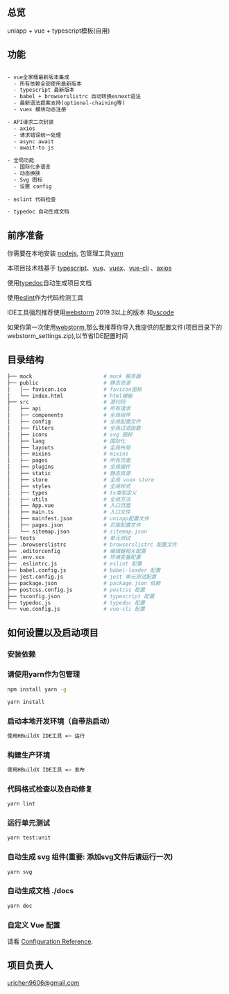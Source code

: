 
## 总览

uniapp + vue + typescript模板(自用)

## 功能

```txt

- vue全家桶最新版本集成
  - 所有依赖全部使用最新版本
  - typescript 最新版本
  - babel + browserslistrc 自动转换esnext语法
  - 最新语法提案支持(optional-chaining等)
  - vuex 模块动态注册

- API请求二次封装
  - axios
  - 请求错误统一处理
  - async await
  - await-to js

- 全局功能
  - 国际化多语言
  - 动态换肤
  - Svg 图标
  - 设置 config
  
- eslint 代码检查

- typedoc 自动生成文档

```

## 前序准备

你需要在本地安装 [nodejs](http://nodejs.org/), 包管理工具[yarn](https://www.yarnpkg.com/lang/en/)

本项目技术栈基于 [typescript](https://www.typescriptlang.org/)、[vue](https://cn.vuejs.org/index.html)、[vuex](https://vuex.vuejs.org/zh-cn/)、[vue-cli](https://github.com/vuejs/vue-cli) 、[axios](https://github.com/axios/axios)

使用[typedoc](http://typedoc.org/)自动生成项目文档

使用[eslint](https://eslint.bootcss.com/)作为代码检测工具

IDE工具强烈推荐使用[webstorm](https://www.jetbrains.com/webstorm/) 2019.3以上的版本 和[vscode](https://code.visualstudio.com/)

如果你第一次使用[webstorm](https://www.jetbrains.com/webstorm/),那么我推荐你导入我提供的配置文件(项目目录下的webstorm_settings.zip),以节省IDE配置时间

## 目录结构

```bash
├── mock                       # mock 服务器
├── public                     # 静态资源
│   │── favicon.ico            # favicon图标
│   └── index.html             # html模板
├── src                        # 源代码
│   ├── api                    # 所有请求
│   ├── components             # 全局组件
│   ├── config                 # 全局配置文件
│   ├── filters                # 全局过滤函数
│   ├── icons                  # svg 图标
│   ├── lang                   # 国际化
│   ├── layouts                # 全局布局
│   ├── mixins                 # mixins
│   ├── pages                  # 所有页面
│   ├── plugins                # 全局插件
│   ├── static                 # 静态资源
│   ├── store                  # 全局 vuex store
│   ├── styles                 # 全局样式
│   ├── types                  # ts类型定义
│   ├── utils                  # 全局方法
│   ├── App.vue                # 入口页面
│   ├── main.ts                # 入口文件
│   ├── mainfest.json          # uniapp配置文件
│   ├── pages.json             # 页面配置文件
│   └── sitemap.json           # sitemap.json
├── tests                      # 单元测试
├── .browserslistrc            # browserslistrc 配置文件
├── .editorconfig              # 编辑器相关配置
├── .env.xxx                   # 环境变量配置
├── .eslintrc.js               # eslint 配置
├── babel.config.js            # babel-loader 配置
├── jest.config.js             # jest 单元测试配置
├── package.json               # package.json 依赖
├── postcss.config.js          # postcss 配置
├── tsconfig.json              # typescript 配置
├── typedoc.js                 # typedoc 配置
└── vue.config.js              # vue-cli 配置
```

## 如何设置以及启动项目

### 安装依赖

### 请使用yarn作为包管理
```bash
npm install yarn -g
```

```bash
yarn install
```

### 启动本地开发环境（自带热启动）

```bash
使用HBuildX IDE工具 => 运行
```

### 构建生产环境

```bash
使用HBuildX IDE工具 => 发布
```

### 代码格式检查以及自动修复

```bash
yarn lint
```

### 运行单元测试

```bash
yarn test:unit
```

### 自动生成 svg 组件(重要: 添加svg文件后请运行一次)

```bash
yarn svg
```

### 自动生成文档 ./docs

```bash
yarn doc
```

### 自定义 Vue 配置

请看 [Configuration Reference](https://cli.vuejs.org/config/).

## 项目负责人

urichen9606@gmail.com
